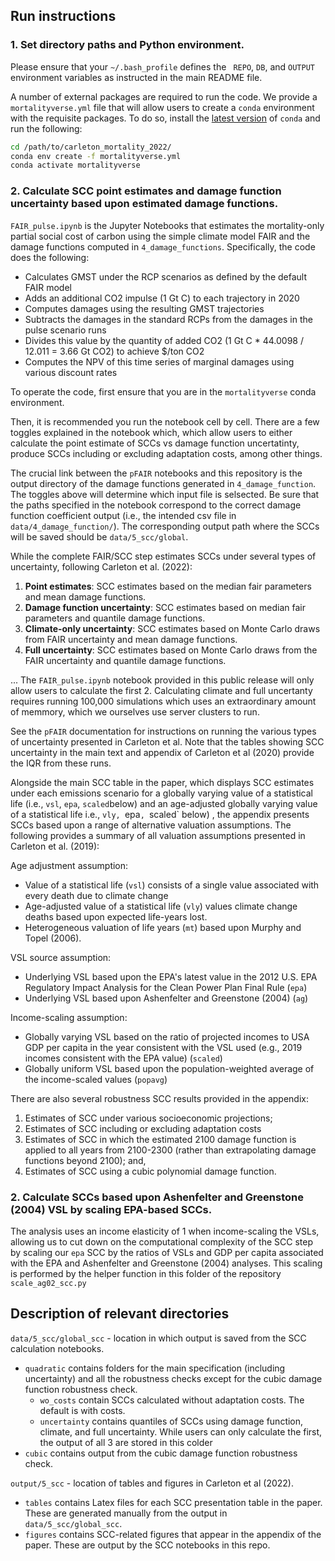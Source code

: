 ## Run instructions


### 1. Set directory paths and Python environment.

Please ensure that your `~/.bash_profile` defines the ` REPO`, `DB`, and `OUTPUT` environment variables as instructed in the main README file.  

A number of external packages are required to run the code. We provide a `mortalityverse.yml` file that will allow users to create a `conda` environment with the requisite packages. To do so, install the [latest version](https://docs.conda.io/en/latest/miniconda.html) of `conda` and run the following:

```bash
cd /path/to/carleton_mortality_2022/
conda env create -f mortalityverse.yml
conda activate mortalityverse
```

### 2. Calculate SCC point estimates and damage function uncertainty based upon estimated damage functions.

`FAIR_pulse.ipynb` is the Jupyter Notebooks that estimates the mortality-only partial social cost of carbon using the simple climate model FAIR and the damage functions computed in `4_damage_functions`. Specifically, the code does the following:

- Calculates GMST under the RCP scenarios as defined by the default FAIR model
- Adds an additional CO2 impulse (1 Gt C) to each trajectory in 2020
- Computes damages using the resulting GMST trajectories
- Subtracts the damages in the standard RCPs from the damages in the pulse scenario runs
- Divides this value by the quantity of added CO2 (1 Gt C * 44.0098 / 12.011 = 3.66 Gt CO2) to achieve \$/ton CO2
- Computes the NPV of this time series of marginal damages using various discount rates

To operate the code, first ensure that you are in the `mortalityverse` conda environment. 

Then, it is recommended you run the notebook cell by cell. There are a few toggles explained in the notebook which, which allow users to either calculate the point estimate of SCCs vs damage function uncertatinty, produce SCCs including or excluding adaptation costs, among other things. 

The crucial link between the `pFAIR` notebooks and this repository is the output directory of the damage functions generated in `4_damage_function`. The toggles above will determine which input file is selsected. Be sure that the paths specified in the notebook correspond to the correct damage function coefficient output (i.e., the intended csv file in `data/4_damage_function/`). The corresponding output path where the SCCs will be saved should be `data/5_scc/global`.

While the complete FAIR/SCC step estimates SCCs under several types of uncertainty, following Carleton et al. (2022):

1. **Point estimates**: SCC estimates based on the median fair parameters and mean damage functions.
2. **Damage function uncertainty**: SCC estimates based on median fair parameters and quantile damage functions.
3. **Climate-only uncertainty**: SCC estimates based on Monte Carlo draws from FAIR uncertainty and mean damage functions.
4. **Full uncertainty**: SCC estimates based on Monte Carlo draws from the FAIR uncertainty and quantile damage functions.

... The `FAIR_pulse.ipynb` notebook provided in this public release will only allow users to calculate the first 2. Calculating climate and full uncertanty requires running 100,000 simulations which uses an extraordinary amount of memmory, which we ourselves use server clusters to run. 

See the `pFAIR` documentation for instructions on running the various types of uncertainty presented in Carleton et al. Note that the tables showing SCC uncertainty in the main text and appendix of Carleton et al (2020) provide the IQR from these runs.

Alongside the main SCC table in the paper, which displays SCC estimates under each emissions scenario for a globally varying value of a statistical life (i.e., `vsl`, `epa`, `scaled`below) and an age-adjusted globally varying value of a statistical life i.e., `vly, `epa`, `scaled` below) , the appendix presents SCCs based upon a range of alternative valuation assumptions. The following provides a summary of all valuation assumptions presented in Carleton et al. (2019):

Age adjustment assumption:

- Value of a statistical life (`vsl`) consists of a single value associated with every death due to climate change
- Age-adjusted value of a statistical life (`vly`) values climate change deaths based upon expected life-years lost.
- Heterogeneous valuation of life years (`mt`) based upon Murphy and Topel (2006).

VSL source assumption:

- Underlying VSL based upon the EPA's latest value in the 2012 U.S. EPA Regulatory Impact Analysis for the Clean Power Plan Final Rule (`epa`)
- Underlying VSL based upon Ashenfelter and Greenstone (2004) (`ag`)

Income-scaling assumption:

- Globally varying VSL based on the ratio of projected incomes to USA GDP per capita in the year consistent with the VSL used (e.g., 2019 incomes consistent with the EPA value) (`scaled`)
- Globally uniform VSL based upon the population-weighted average of the income-scaled values (`popavg`)

There are also several robustness SCC results provided in the appendix:

1. Estimates of SCC under various socioeconomic projections;
2. Estimates of SCC including or excluding adaptation costs
3. Estimates of SCC in which the estimated 2100 damage function is applied to all years from 2100-2300 (rather than extrapolating damage functions beyond 2100); and,
4. Estimates of SCC using a cubic polynomial damage function.

### 2. Calculate SCCs based upon Ashenfelter and Greenstone (2004) VSL by scaling EPA-based SCCs.

The analysis uses an income elasticity of 1 when income-scaling the VSLs, allowing us to cut down on the computational complexity of the SCC step by scaling our `epa` SCC by the ratios of VSLs and GDP per capita associated with the EPA and Ashenfelter and Greenstone (2004) analyses. This scaling is performed by the helper function in this folder of the repository `scale_ag02_scc.py`

## Description of relevant directories

`data/5_scc/global_scc` - location in which output is saved from the SCC calculation notebooks.

- `quadratic` contains folders for the main specification (including uncertainty) and all the robustness checks except for the cubic damage function robustness check.
  - `wo_costs` contain SCCs calculated without adaptation costs. The default is with costs.
  - `uncertainty` contains quantiles of SCCs using damage function, climate, and full uncertainty. While users can only calculate the first, the output of all 3 are stored in this colder
- `cubic` contains output from the cubic damage function robustness check. 

`output/5_scc` - location of tables and figures in Carleton et al (2022).

- `tables` contains Latex files for each SCC presentation table in the paper. These are generated manually from the output in `data/5_scc/global_scc`.
- `figures` contains SCC-related figures that appear in the appendix of the paper. These are output by the SCC notebooks in this repo. 
